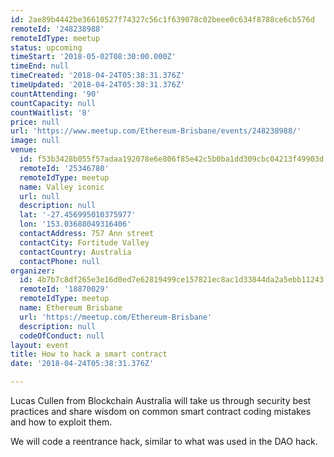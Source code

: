 ```yaml
---
id: 2ae89b4442be36610527f74327c56c1f639078c02beee0c634f8788ce6cb576d
remoteId: '248238988'
remoteIdType: meetup
status: upcoming
timeStart: '2018-05-02T08:30:00.000Z'
timeEnd: null
timeCreated: '2018-04-24T05:38:31.376Z'
timeUpdated: '2018-04-24T05:38:31.376Z'
countAttending: '90'
countCapacity: null
countWaitlist: '8'
price: null
url: 'https://www.meetup.com/Ethereum-Brisbane/events/248238988/'
image: null
venue:
  id: f53b3428b055f57adaa192078e6e806f85e42c5b0ba1dd309cbc04213f49903d
  remoteId: '25346780'
  remoteIdType: meetup
  name: Valley iconic
  url: null
  description: null
  lat: '-27.456995010375977'
  lon: '153.03688049316406'
  contactAddress: 757 Ann street
  contactCity: Fortitude Valley
  contactCountry: Australia
  contactPhone: null
organizer:
  id: 4b7b7c8df265e3e16d0ed7e62819499ce157821ec8ac1d33844da2a5ebb11243
  remoteId: '18870029'
  remoteIdType: meetup
  name: Ethereum Brisbane
  url: 'https://meetup.com/Ethereum-Brisbane'
  description: null
  codeOfConduct: null
layout: event
title: How to hack a smart contract
date: '2018-04-24T05:38:31.376Z'

---
```

<p>Lucas Cullen from Blockchain Australia will take us through security best practices and share wisdom on common smart contract coding mistakes and how to exploit them.</p> <p>We will code a reentrance hack, similar to what was used in the DAO hack.</p>
